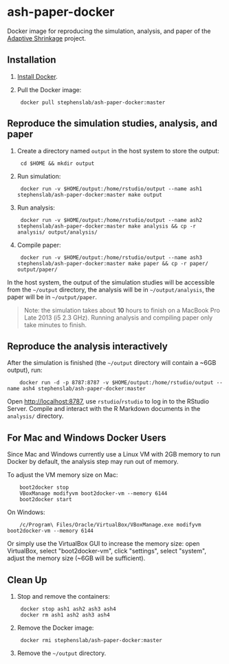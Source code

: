 # ash-paper-docker

Docker image for reproducing the simulation, analysis,
and paper of the [Adaptive Shrinkage](https://github.com/stephens999/ash/)
project.

## Installation

1. [Install Docker](https://docs.docker.com/installation/).

2. Pull the Docker image:

        docker pull stephenslab/ash-paper-docker:master

## Reproduce the simulation studies, analysis, and paper

1. Create a directory named `output` in the host system to store the output:

        cd $HOME && mkdir output

2. Run simulation:

        docker run -v $HOME/output:/home/rstudio/output --name ash1 stephenslab/ash-paper-docker:master make output

3. Run analysis:

        docker run -v $HOME/output:/home/rstudio/output --name ash2 stephenslab/ash-paper-docker:master make analysis && cp -r analysis/ output/analysis/

4. Compile paper:

        docker run -v $HOME/output:/home/rstudio/output --name ash3 stephenslab/ash-paper-docker:master make paper && cp -r paper/ output/paper/

In the host system, the output of the simulation studies will be accessible
from the `~/output` directory, the analysis will be in `~/output/analysis`,
the paper will be in `~/output/paper`.

> Note: the simulation takes about **10** hours to finish on a MacBook Pro Late 2013 (i5 2.3 GHz).
> Running analysis and compiling paper only take minutes to finish.

## Reproduce the analysis interactively

After the simulation is finished (the `~/output` directory will
contain a ~6GB output), run:

        docker run -d -p 8787:8787 -v $HOME/output:/home/rstudio/output --name ash4 stephenslab/ash-paper-docker:master

Open [http://localhost:8787](http://localhost:8787), use `rstudio`/`rstudio`
to log in to the RStudio Server. Compile and interact with the R Markdown
documents in the `analysis/` directory.

## For Mac and Windows Docker Users

Since Mac and Windows currently use a Linux VM with 2GB memory to run Docker
by default, the analysis step may run out of memory.

To adjust the VM memory size on Mac:

        boot2docker stop
        VBoxManage modifyvm boot2docker-vm --memory 6144
        boot2docker start

On Windows:

        /c/Program\ Files/Oracle/VirtualBox/VBoxManage.exe modifyvm boot2docker-vm --memory 6144

Or simply use the VirtualBox GUI to increase the memory size:
open VirtualBox, select "boot2docker-vm", click "settings", select "system",
adjust the memory size (~6GB will be sufficient).

## Clean Up

1. Stop and remove the containers:

        docker stop ash1 ash2 ash3 ash4
        docker rm ash1 ash2 ash3 ash4

2. Remove the Docker image:

        docker rmi stephenslab/ash-paper-docker:master

3. Remove the `~/output` directory.
